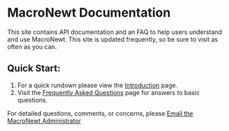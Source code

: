 # MacroNewt Documentation
This site contains API documentation and an FAQ to help users understand and use MacroNewt. This site is updated frequently, so be sure to visit as often as you can.
## Quick Start:
1. For a quick rundown please view the [Introduction](articles/intro.md) page.
2. Visit the [Frequently Asked Questions](faq/frequently_asked_questions.md) page for answers to basic questions.

For detailed questions, comments, or concerns, please [Email the MacroNewt Administrator](mailto:admin@MacroNewt.com)
